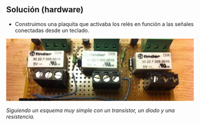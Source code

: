 ## Solución (hardware)

* Construimos una plaquita que activaba los relés en función a las señales conectadas desde un teclado.

![Reles](media/reles.jpg "reles")

_Siguiendo un esquema muy simple con un transistor, un diodo y una resistencia._


